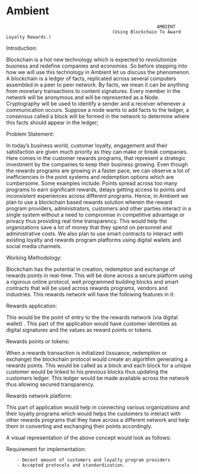 # Ambient

                                                             AMBIENT
                                            (Using Blockchain To Award Loyalty Rewards.)


Introduction:

Blockchain is a hot new technology which is expected to revolutionize business and redefine companies and economies. So before stepping into how we will use this technology in Ambient let us discuss the phenomenon. 
A blockchain is a ledger of facts, replicated across several computers assembled in a peer to peer network. By facts, we mean it can be anything from monetary transactions to content signatures. Every member in the network will be anonymous and will be represented as a Node. Cryptography will be used to identify a sender and a receiver whenever a communication occurs. Suppose a node wants to add facts to the ledger, a consensus called a block will be formed in the network to determine where this facts should appear in the ledger;

Problem Statement:

In today’s business world, customer loyalty, engagement and their satisfaction are given much priority as they can make or break companies. Here comes in the customer rewards programs, that represent a strategic investment by the companies to keep their business growing. Even though the rewards programs are growing in a faster pace, we can observe a lot of inefficiencies in the point systems and redemption options which are cumbersome. Some examples include: Points spread across too many programs to earn significant rewards, delays getting access to points and  inconsistent experiences across different programs.
Hence, in Ambient we plan to use a blockchain based rewards solution wherein the reward program providers, administrators, customers and other parties interact in a single system without a need to compromise in competitive advantage or privacy thus providing real time transparency. This would help the organizations save a lot of money that they spend on personnel and administrative costs. We also plan to use smart contracts to interact with existing loyalty and rewards program platforms using digital wallets and social media channels.

Working Methodology:

Blockchain has the potential in creation, redemption and exchange of rewards points in real-time. This will be done across a secure platform using a rigorous online protocol, well programmed building blocks and smart contracts that will be used across rewards programs, vendors and industries. This rewards network will have the following features in it:

Rewards application:

This would be the point of entry to the the rewards network (via digital wallet) . This part of the application would have customer identities as digital signatures and the values as reward points or tokens.

Rewards points or tokens:

When a rewards transaction is initialized (issuance, redemption or exchange) the blockchain protocol would create an algorithm generating a rewards points. This would be called as a block and each block for a unique customer would be linked to his previous blocks thus updating the customers ledger. This ledger would be made available across the network thus allowing secured transparency. 

Rewards network platform:

This part of application would help in connecting various organizations and their loyalty programs which would helps the customers to interact with other rewards programs that they have across a different network and help them in converting and exchanging their points accordingly.

A visual representation of the above concept would look as follows:


Requirement for implementation:

        - Decent amount of customers and loyalty program providers
        - Accepted protocols and standardization.
